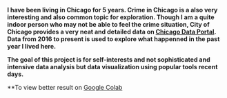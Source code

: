 **I have been living in Chicago for 5 years. Crime in Chicago is a also very interesting and also common topic for exploration. Though I am a quite indoor person who may not be able to feel the crime situation, City of Chicago provides a very neat and detailed data on [Chicago Data Portal](https://data.cityofchicago.org/Public-Safety/Crimes-2019/w98m-zvie). Data from 2016 to present is used to explore what happenned in the past year I lived here.**

**The goal of this project is for self-interests and not sophisticated and intensive data analysis but data visualization using popular tools recent days.**

**To view better result on [Google Colab](https://drive.google.com/open?id=1V8wkc5K0caqVJJ8ebSAwl34ZG8DeKGAT)
